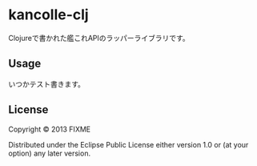 # kancolle-clj

Clojureで書かれた艦これAPIのラッパーライブラリです。

## Usage

いつかテスト書きます。

## License

Copyright © 2013 FIXME

Distributed under the Eclipse Public License either version 1.0 or (at
your option) any later version.
